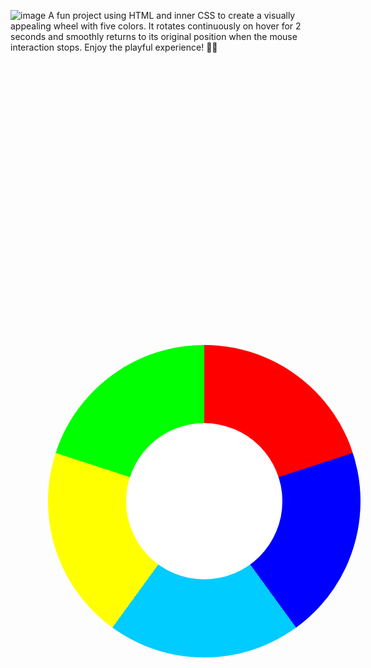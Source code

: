 ![image](https://github.com/user-attachments/assets/050d5df4-92cd-4b93-a61e-1226abb82f58)
A fun project using HTML and inner CSS to create a visually appealing wheel with five colors. It rotates continuously on hover for 2 seconds and smoothly returns to its original position when the mouse interaction stops. Enjoy the playful experience! 🎡✨

<!DOCTYPE html>
<html lang="en">
<head>
  <meta charset="UTF-8">
  <meta name="viewport" content="width=device-width, initial-scale=1.0">
  <title>Rotating wheel</title>
  <style>
    /*rotating animation*/
    @keyframes rotateAnimation {
      from {
        transform: rotate(0deg);
      }
      to {
        transform: rotate(360deg);
      }
    }

    @keyframes reverseAnimation {
      from {
        transform: rotate(360deg);
      }
      to {
        transform: rotate(0deg);
      }
    }


    .container{
      display: flex;
      justify-content: center;
      align-items: center;
    }

    .wheel {
      position :absolute;
      top:15%;
      left:30%;
      
      
      
      
      width: 500px;
      height: 500px;
      border-radius: 50%;
      background: conic-gradient(rgb(255, 0, 0) 0% 20%,#00f 20% 40%,rgb(0, 204, 255) 40% 60%, rgb(255, 255, 0) 60% 80%, #0f0 80% 100%);
      transition: transform 2s ease-in-out; 
    }

    /*rotate over hovering*/
    .wheel:hover {
      transform: rotate(900deg);

    }


    #center-circle {
            position: relative;
            width: 250px;
            height: 250px;
            top: 25%;
            left: 25%;
            border-radius: 50%;
            background-color: white;
        }

  </style>
</head>
<body>

<div class="container">
  <div class="wheel">
    <div id="center-circle"></div>
  </div>
</div>

</body>
</html>
